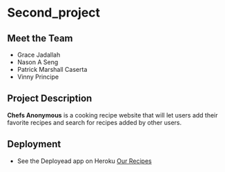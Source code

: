# Second_project

## Meet the Team
* Grace Jadallah
* Nason A Seng
* Patrick  Marshall Caserta
* Vinny Principe

## Project Description
**Chefs Anonymous** is a cooking recipe website that will let users add their favorite recipes and search for recipes added by other users.



## Deployment
* See the Deployead app on Heroku
[Our Recipes](https://damp-waters-30860.herokuapp.com/)


  <!-- add a picture -->



